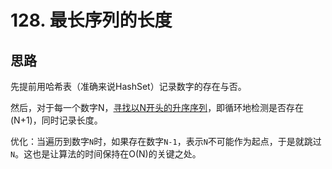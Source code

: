 # 128. 最长序列的长度

## 思路

先提前用哈希表（准确来说HashSet）记录数字的存在与否。

然后，对于每一个数字N，<u>寻找以N开头的升序序列</u>，即循环地检测是否存在(N+1)，同时记录长度。

优化：当遍历到数字`N`时，如果存在数字`N-1`，表示`N`不可能作为起点，于是就跳过`N`。这也是让算法的时间保持在O(N)的关键之处。
